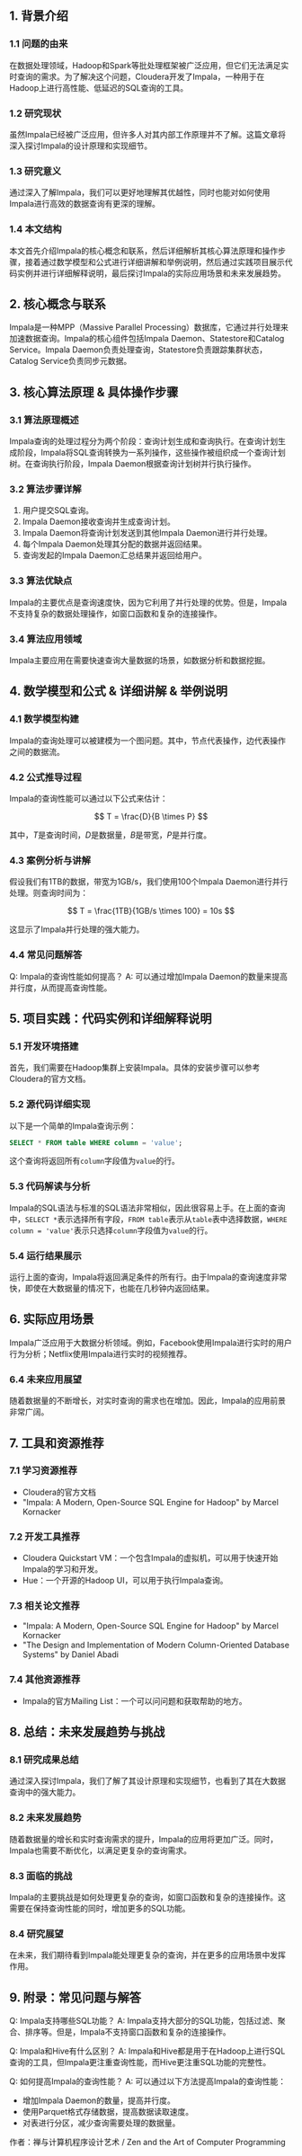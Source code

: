 ## 1. 背景介绍

### 1.1 问题的由来

在数据处理领域，Hadoop和Spark等批处理框架被广泛应用，但它们无法满足实时查询的需求。为了解决这个问题，Cloudera开发了Impala，一种用于在Hadoop上进行高性能、低延迟的SQL查询的工具。

### 1.2 研究现状

虽然Impala已经被广泛应用，但许多人对其内部工作原理并不了解。这篇文章将深入探讨Impala的设计原理和实现细节。

### 1.3 研究意义

通过深入了解Impala，我们可以更好地理解其优越性，同时也能对如何使用Impala进行高效的数据查询有更深的理解。

### 1.4 本文结构

本文首先介绍Impala的核心概念和联系，然后详细解析其核心算法原理和操作步骤，接着通过数学模型和公式进行详细讲解和举例说明，然后通过实践项目展示代码实例并进行详细解释说明，最后探讨Impala的实际应用场景和未来发展趋势。

## 2. 核心概念与联系

Impala是一种MPP（Massive Parallel Processing）数据库，它通过并行处理来加速数据查询。Impala的核心组件包括Impala Daemon、Statestore和Catalog Service。Impala Daemon负责处理查询，Statestore负责跟踪集群状态，Catalog Service负责同步元数据。

## 3. 核心算法原理 & 具体操作步骤

### 3.1 算法原理概述

Impala查询的处理过程分为两个阶段：查询计划生成和查询执行。在查询计划生成阶段，Impala将SQL查询转换为一系列操作，这些操作被组织成一个查询计划树。在查询执行阶段，Impala Daemon根据查询计划树并行执行操作。

### 3.2 算法步骤详解

1. 用户提交SQL查询。
2. Impala Daemon接收查询并生成查询计划。
3. Impala Daemon将查询计划发送到其他Impala Daemon进行并行处理。
4. 每个Impala Daemon处理其分配的数据并返回结果。
5. 查询发起的Impala Daemon汇总结果并返回给用户。

### 3.3 算法优缺点

Impala的主要优点是查询速度快，因为它利用了并行处理的优势。但是，Impala不支持复杂的数据处理操作，如窗口函数和复杂的连接操作。

### 3.4 算法应用领域

Impala主要应用在需要快速查询大量数据的场景，如数据分析和数据挖掘。

## 4. 数学模型和公式 & 详细讲解 & 举例说明

### 4.1 数学模型构建

Impala的查询处理可以被建模为一个图问题。其中，节点代表操作，边代表操作之间的数据流。

### 4.2 公式推导过程

Impala的查询性能可以通过以下公式来估计：

$$
T = \frac{D}{B \times P}
$$

其中，$T$是查询时间，$D$是数据量，$B$是带宽，$P$是并行度。

### 4.3 案例分析与讲解

假设我们有1TB的数据，带宽为1GB/s，我们使用100个Impala Daemon进行并行处理。则查询时间为：

$$
T = \frac{1TB}{1GB/s \times 100} = 10s
$$

这显示了Impala并行处理的强大能力。

### 4.4 常见问题解答

Q: Impala的查询性能如何提高？
A: 可以通过增加Impala Daemon的数量来提高并行度，从而提高查询性能。

## 5. 项目实践：代码实例和详细解释说明

### 5.1 开发环境搭建

首先，我们需要在Hadoop集群上安装Impala。具体的安装步骤可以参考Cloudera的官方文档。

### 5.2 源代码详细实现

以下是一个简单的Impala查询示例：

```sql
SELECT * FROM table WHERE column = 'value';
```

这个查询将返回所有`column`字段值为`value`的行。

### 5.3 代码解读与分析

Impala的SQL语法与标准的SQL语法非常相似，因此很容易上手。在上面的查询中，`SELECT *`表示选择所有字段，`FROM table`表示从`table`表中选择数据，`WHERE column = 'value'`表示只选择`column`字段值为`value`的行。

### 5.4 运行结果展示

运行上面的查询，Impala将返回满足条件的所有行。由于Impala的查询速度非常快，即使在大数据量的情况下，也能在几秒钟内返回结果。

## 6. 实际应用场景

Impala广泛应用于大数据分析领域。例如，Facebook使用Impala进行实时的用户行为分析；Netflix使用Impala进行实时的视频推荐。

### 6.4 未来应用展望

随着数据量的不断增长，对实时查询的需求也在增加。因此，Impala的应用前景非常广阔。

## 7. 工具和资源推荐

### 7.1 学习资源推荐

- Cloudera的官方文档
- "Impala: A Modern, Open-Source SQL Engine for Hadoop" by Marcel Kornacker

### 7.2 开发工具推荐

- Cloudera Quickstart VM：一个包含Impala的虚拟机，可以用于快速开始Impala的学习和开发。
- Hue：一个开源的Hadoop UI，可以用于执行Impala查询。

### 7.3 相关论文推荐

- "Impala: A Modern, Open-Source SQL Engine for Hadoop" by Marcel Kornacker
- "The Design and Implementation of Modern Column-Oriented Database Systems" by Daniel Abadi

### 7.4 其他资源推荐

- Impala的官方Mailing List：一个可以问问题和获取帮助的地方。

## 8. 总结：未来发展趋势与挑战

### 8.1 研究成果总结

通过深入探讨Impala，我们了解了其设计原理和实现细节，也看到了其在大数据查询中的强大能力。

### 8.2 未来发展趋势

随着数据量的增长和实时查询需求的提升，Impala的应用将更加广泛。同时，Impala也需要不断优化，以满足更复杂的查询需求。

### 8.3 面临的挑战

Impala的主要挑战是如何处理更复杂的查询，如窗口函数和复杂的连接操作。这需要在保持查询性能的同时，增加更多的SQL功能。

### 8.4 研究展望

在未来，我们期待看到Impala能处理更复杂的查询，并在更多的应用场景中发挥作用。

## 9. 附录：常见问题与解答

Q: Impala支持哪些SQL功能？
A: Impala支持大部分的SQL功能，包括过滤、聚合、排序等。但是，Impala不支持窗口函数和复杂的连接操作。

Q: Impala和Hive有什么区别？
A: Impala和Hive都是用于在Hadoop上进行SQL查询的工具，但Impala更注重查询性能，而Hive更注重SQL功能的完整性。

Q: 如何提高Impala的查询性能？
A: 可以通过以下方法提高Impala的查询性能：
- 增加Impala Daemon的数量，提高并行度。
- 使用Parquet格式存储数据，提高数据读取速度。
- 对表进行分区，减少查询需要处理的数据量。

作者：禅与计算机程序设计艺术 / Zen and the Art of Computer Programming